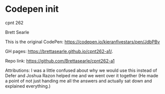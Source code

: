# Codepen init  

cpnt 262 

Brett Searle

This is the original CodePen: https://codepen.io/kieranfivestars/pen/JdbPBv

GH pages: https://brettasearle.github.io/cpnt262-a1/.

Repo link: https://github.com/Brettasearle/cpnt262-a1

Attributions: I was a little confused about why we would use this instead of Defer and Joshua Razon helped me and we went over it together (He made a point of not just handing me all the answers and actually sat down and explained everything.)

